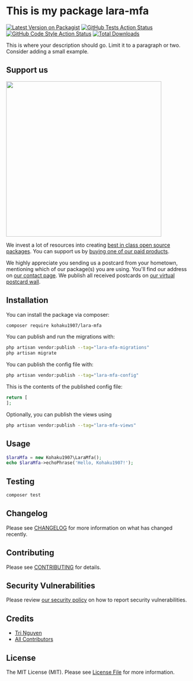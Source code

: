 # This is my package lara-mfa

[![Latest Version on Packagist](https://img.shields.io/packagist/v/kohaku1907/lara-mfa.svg?style=flat-square)](https://packagist.org/packages/kohaku1907/lara-mfa)
[![GitHub Tests Action Status](https://img.shields.io/github/actions/workflow/status/kohaku1907/lara-mfa/run-tests.yml?branch=main&label=tests&style=flat-square)](https://github.com/kohaku1907/lara-mfa/actions?query=workflow%3Arun-tests+branch%3Amain)
[![GitHub Code Style Action Status](https://img.shields.io/github/actions/workflow/status/kohaku1907/lara-mfa/fix-php-code-style-issues.yml?branch=main&label=code%20style&style=flat-square)](https://github.com/kohaku1907/lara-mfa/actions?query=workflow%3A"Fix+PHP+code+style+issues"+branch%3Amain)
[![Total Downloads](https://img.shields.io/packagist/dt/kohaku1907/lara-mfa.svg?style=flat-square)](https://packagist.org/packages/kohaku1907/lara-mfa)

This is where your description should go. Limit it to a paragraph or two. Consider adding a small example.

## Support us

[<img src="https://github-ads.s3.eu-central-1.amazonaws.com/lara-mfa.jpg?t=1" width="419px" />](https://spatie.be/github-ad-click/lara-mfa)

We invest a lot of resources into creating [best in class open source packages](https://spatie.be/open-source). You can support us by [buying one of our paid products](https://spatie.be/open-source/support-us).

We highly appreciate you sending us a postcard from your hometown, mentioning which of our package(s) you are using. You'll find our address on [our contact page](https://spatie.be/about-us). We publish all received postcards on [our virtual postcard wall](https://spatie.be/open-source/postcards).

## Installation

You can install the package via composer:

```bash
composer require kohaku1907/lara-mfa
```

You can publish and run the migrations with:

```bash
php artisan vendor:publish --tag="lara-mfa-migrations"
php artisan migrate
```

You can publish the config file with:

```bash
php artisan vendor:publish --tag="lara-mfa-config"
```

This is the contents of the published config file:

```php
return [
];
```

Optionally, you can publish the views using

```bash
php artisan vendor:publish --tag="lara-mfa-views"
```

## Usage

```php
$laraMfa = new Kohaku1907\LaraMfa();
echo $laraMfa->echoPhrase('Hello, Kohaku1907!');
```

## Testing

```bash
composer test
```

## Changelog

Please see [CHANGELOG](CHANGELOG.md) for more information on what has changed recently.

## Contributing

Please see [CONTRIBUTING](CONTRIBUTING.md) for details.

## Security Vulnerabilities

Please review [our security policy](../../security/policy) on how to report security vulnerabilities.

## Credits

- [Tri Nguyen](https://github.com/kohaku1907)
- [All Contributors](../../contributors)

## License

The MIT License (MIT). Please see [License File](LICENSE.md) for more information.
